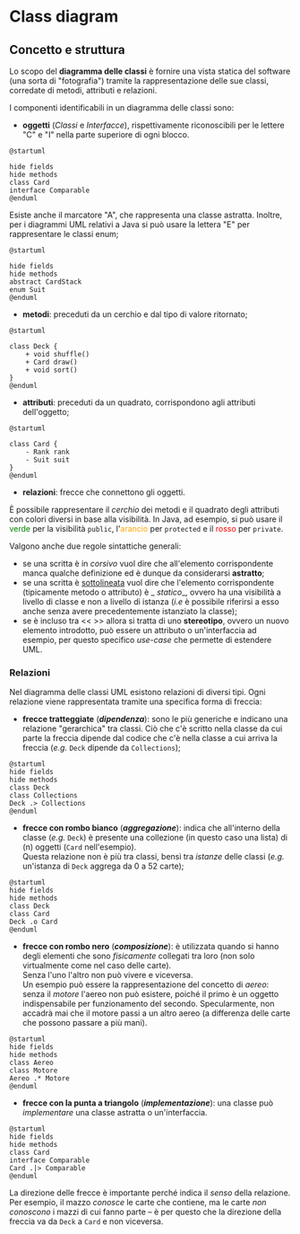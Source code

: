 # Class diagram

## Concetto e struttura

Lo scopo del __diagramma delle classi__ è fornire una vista statica del software (una sorta di "fotografia") tramite la
rappresentazione delle sue classi, corredate di metodi, attributi e relazioni.

<!-- Hardcoded diagram because the PlantUML jekyll plugin produces a malformed version -->
<p class="plantuml-parent" align="center">
    <object class="plantuml" style="width: 70%" data="/assets/11_UML-base.svg"></object>
</p>

I componenti identificabili in un diagramma delle classi sono:

- __oggetti__ (_Classi_ e _Interfacce_), rispettivamente riconoscibili per le lettere "C" e "I" nella parte superiore di
  ogni blocco.

```plantuml
@startuml

hide fields
hide methods
class Card
interface Comparable
@enduml
```

<p class="tab"> Esiste anche il marcatore "A", che rappresenta una classe astratta.
Inoltre, per i diagrammi UML relativi a Java si può usare la lettera "E" per rappresentare le classi enum;</p>

```plantuml
@startuml

hide fields
hide methods
abstract CardStack
enum Suit
@enduml
```

- __metodi__: preceduti da un cerchio e dal tipo di valore ritornato;

```plantuml
@startuml

class Deck {
    + void shuffle()
    + Card draw()
    + void sort()
}
@enduml
```

- __attributi__: preceduti da un quadrato, corrispondono agli attributi dell'oggetto;

```plantuml
@startuml

class Card {
    - Rank rank
    - Suit suit
}
@enduml
```

- __relazioni__: frecce che connettono gli oggetti.

È possibile rappresentare il _cerchio_ dei metodi e il quadrato degli attributi con colori diversi in base alla
visibilità.
In Java, ad esempio, si può usare il <span style="color:green">verde</span> per la visibilità `public`,
l'<span style="color:orange">arancio</span> per `protected` e il <span style="color:red">rosso</span> per `private`.

Valgono anche due regole sintattiche generali:

- se una scritta è in _corsivo_ vuol dire che all'elemento corrispondente manca qualche definizione ed è dunque da
  considerarsi __astratto__;
- se una scritta è <u>sottolineata</u> vuol dire che l'elemento corrispondente (tipicamente metodo o attributo) è _
  _statico__, ovvero ha una visibilità a livello di classe e non a livello di istanza (_i.e_ è possibile riferirsi a
  esso anche senza avere precedentemente istanziato la classe);
- se è incluso tra << >> allora si tratta di uno __stereotipo__, ovvero un nuovo elemento introdotto, può essere un
  attributo o un'interfaccia ad esempio, per questo specifico _use-case_ che permette di estendere UML.

### Relazioni

Nel diagramma delle classi UML esistono relazioni di diversi tipi.
Ogni relazione viene rappresentata tramite una specifica forma di freccia:

- __frecce tratteggiate__ (___dipendenza___): sono le più generiche e indicano una relazione "gerarchica" tra classi.
  Ciò che c'è scritto nella classe da cui parte la freccia dipende dal codice che c'è nella classe a cui arriva la
  freccia (_e.g._ `Deck` dipende da `Collections`);

```plantuml
@startuml
hide fields
hide methods
class Deck
class Collections
Deck .> Collections
@enduml
```

- __frecce con rombo bianco__ (___aggregazione___): indica che all'interno della classe (_e.g._ `Deck`) è presente una
  collezione (in questo caso una lista) di \(n\) oggetti (`Card` nell'esempio). \
  Questa relazione non è più tra classi, bensì tra _istanze_ delle classi (_e.g._ un'istanza di `Deck` aggrega da 0 a 52
  carte);

```plantuml
@startuml
hide fields
hide methods
class Deck
class Card
Deck .o Card
@enduml
```

- __frecce con rombo nero__ (___composizione___): è utilizzata quando si hanno degli elementi che sono _fisicamente_
  collegati tra loro (non solo virtualmente come nel caso delle carte). \
  Senza l'uno l'altro non può vivere e viceversa. \
  Un esempio può essere la rappresentazione del concetto di _aereo_: senza il _motore_ l'aereo non può esistere, poiché
  il primo è un oggetto indispensabile per funzionamento del secondo. Specularmente, non accadrà mai che il motore passi
  a un altro aereo (a differenza delle carte che possono passare a più mani).

```plantuml
@startuml
hide fields
hide methods
class Aereo
class Motore
Aereo .* Motore
@enduml
```

- __frecce con la punta a triangolo__ (___implementazione___): una classe può _implementare_ una classe astratta o
  un'interfaccia.

```plantuml
@startuml
hide fields
hide methods
class Card
interface Comparable
Card .|> Comparable
@enduml
```

La direzione delle frecce è importante perché indica il _senso_ della relazione. \
Per esempio, il mazzo _conosce_ le carte che contiene, ma le carte _non conoscono_ i mazzi di cui fanno parte &#8211; è
per questo che la direzione della freccia va da `Deck` a `Card` e non viceversa.
